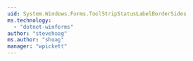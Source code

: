 ```yaml
---
uid: System.Windows.Forms.ToolStripStatusLabelBorderSides
ms.technology: 
  - "dotnet-winforms"
author: "stevehoag"
ms.author: "shoag"
manager: "wpickett"
---
```

